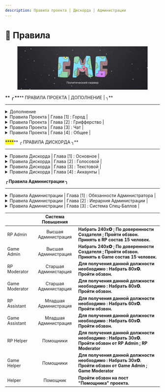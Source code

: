 ```yaml
---
description: Правила проекта | Дискорда | Администрации
---
```


# 📒 Правила

<figure><img src=".gitbook/assets/Oblozhka (1).jpg" alt=""><figcaption></figcaption></figure>

&#x20;                                         <mark style="color:blue;">****</mark>**       ╭ **<mark style="color:blue;">****</mark>** ПРАВИЛА ПРОЕКТА | ДОПОЛНЕНИЕ | ╮**

****

<details>

<summary>Дополнение</summary>



* CountryMC игровой проект предназначеный для геймплея, и отдыха, он не несет в себе коммерческой деятельности.
* Игра на CountryMC является бесплатной, дополнения к геймплею за настоящие деньги ( Донат ), является лишь желанием игрока.
* CountryMC находиться вне политики, обсуждение мировой напряженности, и каких либо вооруженных конфликтов в мире, будет пресекаться Администраций.
* В случае если Администрация наказала Игрока, у игрока есть 24 часа на обжалование своего наказания. Администрация не имеет право наказывать игрока без доказательств. Во время разборок, Администратор обязан предоставить доказательства нарушения.
* CountryMC не поддерживает политику антисеметизма, Нацизма, Фашизма, Неонацизма, или какое либо проявление негатива к национальностям, и государствам.
* На проекте запрещено упоминание запрещенных на территории России | Белоруссии организаций.
* Игроки на проекте имеют право создавать государства с их мнением о вероисповедания и идеологии, CountryMC является игровым проектом, а свобода игроков играющих на нем превыше всего.

</details>

<details>

<summary>Правила Проекта | Глава [1] : Город |</summary>



1. **Создание города в неприспособленных для этого местах.**\
   **   **<mark style="color:red;">****</mark>   <mark style="color:red;"></mark><mark style="color:red;">◦  Наказание : Удаление Города</mark>
2. **Создание города\союза с целью оскорбить кого либо, или несущий в себе шуточное\юмористическое название.**\
   **   **<mark style="color:red;">****</mark>   <mark style="color:red;"></mark><mark style="color:red;">◦ Наказание : Удаление Города\Религии</mark>
3. **Создание региона не примыкающего к основному региону города.**\
   **   **<mark style="color:red;">****</mark>   <mark style="color:red;"></mark><mark style="color:red;">◦ Наказание : Удаление Региона</mark>
4. **Окружение города с целью его полной блокады без разрешения создателя города, который вы окружаете.** <mark style="color:blue;">Исключение : Оповещение в группу ВК о проведении RP-ситуации ; Война.</mark>\ <mark style="color:blue;"></mark>   <mark style="color:red;">****</mark>   <mark style="color:red;"></mark><mark style="color:red;">◦ Наказание : Удаление Региона</mark>
5. **Создание регионов проходящих через крупные Реки, Проливы, Океаны и совмещенных с другим регионом города.**\
   &#x20;  <mark style="color:red;">****</mark>   <mark style="color:red;"></mark><mark style="color:red;">◦ Наказание : Удаление Региона</mark>
6. **Создание твинк-городов. Исключение: территории, на которые никто не претендует**\
   ****<mark style="color:red;">◦  Наказание : Удаление Города</mark>
7. **Создание города с  нечитаемыми буквами\символами.**\
   ****<mark style="color:red;">◦  Наказание : Удаление Города</mark>
8. **Создание НОН-РП постройки: постройки в воздухе без опоры, мап-арты и т.д**\
   <mark style="color:red;">◦  Наказание : Удаление Постройки</mark>

</details>

<details>

<summary>Правила Проекта | Глава [2] : Грифферство |</summary>



1. **Вступление в город с целью воровства ресурсов города**\
   **   **<mark style="color:red;">****</mark>   <mark style="color:red;"></mark><mark style="color:red;">◦  Наказание : Бан от 2 до 30 дней</mark>
2. **Порча ландшафта на территории\за территорией города, надеваемая часть которого является более 15%.**\
   ****<mark style="color:red;">◦  Наказание : Бан от 2 до 5 дней</mark>
3. **Создание построек на территории\за территорией города цель которых является : оскорбить, унизить, ухудшить внешнее состояние карты**\
   ****<mark style="color:red;">◦  Наказание : Бан от 2 до 5 дней</mark>
4. **Убийство НПС(жителей), животных другого города. **<mark style="color:blue;">**Исключение : Во время войны или если в городе включено ПВП**</mark>\
   ****<mark style="color:red;">◦  Наказание : Бан от 2 до 5 дней</mark>
5. **Создание построек предназначенных для убийства (Трапка, Ловушка и т.д ).** Исключение : Создание Трапки во время войны.\
   <mark style="color:red;">◦  Наказание : Бан от 1 до 10 дней</mark>
6. **Блокирование выхода из порталов.**\
   ****<mark style="color:red;">◦  Наказание : Бан от 10 до 30 дней</mark>

</details>

<details>

<summary>Правила Проекта | Глава [3] : Чат |</summary>



1. **Злоупотребление КАПСом.**\
   ****<mark style="color:red;">◦  Наказание : Мут от 20 до 40 минут</mark>
2. **Оскорбление игроков.**\
   ****<mark style="color:red;">◦  Наказание : Мут от 20 до 40 минут</mark>
3. **Оскорбление проекта.**\
   ****<mark style="color:red;">◦  Наказание : Бан от 10 до ∞</mark>
4. **Выдача себя за другого человека.**\
   ****<mark style="color:red;">◦  Наказание : Мут от 6 до 24 часов</mark>
5. &#x20;**Вводить игроков в заблуждение.**\
   ****<mark style="color:red;">◦  Наказание : Мут от 20 до 40 минут</mark>
6. **Флуд ( Более 3-х одинаковых сообщений ), или сообщений несущие в себе смысл прошлого сообщения. Так-же флуд с дублирующим прошлым предложением, и началом следующего с таким же дублированием.**\
   ****<mark style="color:red;">◦  Наказание : Мут от 20 до 40 минут | Повторное x2 |</mark>
7. **Попрошайничество.**\
   ****<mark style="color:red;">◦  Наказание : Мут от 10 до 30 минут</mark>
8. **Оскорбление родных. Дополнение : Упоминание родных. 50% от наказания.**\
   ****<mark style="color:red;">◦  Наказание : Мут от 40 до 120 минут</mark>
9. **Разжигание межнациональных розней.**\
   ****<mark style="color:red;">◦  Наказание : Мут от 80 до 160 минут</mark>

****\
****

</details>

<details>

<summary>Правила Проекта | Глава [4] : Общее |</summary>



1. **Использование постороннего ПО помогающего облегчить геймплей.**\
   **   **<mark style="color:red;">****</mark>   <mark style="color:red;"></mark><mark style="color:red;">◦  Наказание : Бан от 1 до 5 недель.</mark>
2. **Ники содержащие в себе непристойную\оскорбительную суть.**\
   **   **<mark style="color:red;">****</mark>   <mark style="color:red;"></mark><mark style="color:red;">◦  Наказание : Бан ∞</mark>
3. **Любое содействие нарушившим правила сервера игрокам.**\
   **   **<mark style="color:red;">****</mark>   <mark style="color:red;"></mark><mark style="color:red;">◦  Наказание : Бан от 1 до 5 недель.</mark>
4. **Попытка обхода бана.**\
   **   **<mark style="color:red;">****</mark>   <mark style="color:red;"></mark><mark style="color:red;">◦  Наказание : Бан от 1 до 5 недель.</mark>
5. **Использование недоработок сервера. Возможность избежать бана : Написать о баге в** [**БагЧек**](https://docs.google.com/forms/d/e/1FAIpQLSdiccGRQI0P29jXvhY-JZXBddqQD58pM\_pUzyW2RPtjOzRHiA/viewform)**.** со всеми подробностями бага\
   **   **<mark style="color:red;">****</mark>   <mark style="color:red;"></mark><mark style="color:red;">◦  Наказание : Бан от 1 до 5 недель.</mark>
6. **Использоание авто рыбалки.**\
   &#x20;**  **<mark style="color:red;">****</mark> <mark style="color:red;"></mark><mark style="color:red;">◦  Наказание : Кик с сервера ; конфискация всех вещей.</mark>&#x20;
7. **Использование недоработок правил проекта, с целью их обхода.**\
   **   **<mark style="color:red;">****</mark>   <mark style="color:red;"></mark><mark style="color:red;">◦  Наказание : Бан от 1 до 5 недель.</mark>
8. **Реклама другого проекта.**\
   **   **<mark style="color:red;">****</mark>   <mark style="color:red;"></mark><mark style="color:red;">◦  Наказание : Бан ∞</mark>
9. **Рецидив, многочисленные нарушения ; жалобы, идущие на одного игрока.**\
   **   **<mark style="color:red;">****</mark>   <mark style="color:red;"></mark><mark style="color:red;">◦  Наказание : Бан на 5 дней</mark>
10. **Создание механизмов, построек(и тд) способных снизить стабильность работы сервера.**\
    &#x20;  <mark style="color:red;">****</mark>   <mark style="color:red;"></mark><mark style="color:red;">◦  Наказание : Бан ∞</mark>
11. **Попытка обмана Администрации \ Обман Администрации \ Обман игроков**\
    ** **<mark style="color:red;">****</mark> <mark style="color:red;"></mark><mark style="color:red;">◦  Наказание : Бан от 1 до 3 дней</mark>

****

</details>



&#x20;                                         <mark style="color:blue;">****</mark>**             ╭ ПРАВИЛА ДИСКОРДА ╮**

****

<details>

<summary>Правила Дискорда | Глава [1] : Основное |</summary>



* **При заходе на данный сервер вы принимаете все нижеперечисленные правила**
* **Незнание правил не освобождает вас от ответственности**
* **В случае если правила будут изменены, администрация дискорд не обязана будет сообщить об этом участникам дискорд**
* **Изменение правил вступают в силу после ее публикации**
* **В случае нарушение участника сервера повторно правил(а), помощники дискорд в праве умножить меру наказания.**
* **В случае обнаружения недоработки дискорд сервера, участник/помощник обязан сообщить о найденной им ошибке.**
* **В случае неправильно выданного наказания помощник обязан сообщить это старшей модерации, в случае если предупреждения не последовало, будет выдан выговор помощнику по серверу.**
* **В случае если помощник выдал наказание без какой либо на то причины, участник сервера, который был наказан может написать апелляцию на снятие наказания, и в случае если наказание было выдано неверно/без причины - Помощник будет нарушен.**
* **Обвинения человека в том что он якобы оскорбил ваши чувства (Обманывая Администрацию ) будет расценено как 2.10**

</details>

<details>

<summary>Правила Дискорда | Глава [2] : Голосовой |</summary>

1. **Вести себя неадекватно по отношении к другим участникам**\
   ** **<mark style="color:red;">****</mark> <mark style="color:red;"></mark><mark style="color:red;">◦  Наказание : Мут от 30 до 60 минут</mark>
2. **Использование программ позволяющий воспроизвести музыку в голосовой чат.**\
   ** **<mark style="color:red;">****</mark> <mark style="color:red;"></mark><mark style="color:red;">◦  Наказание : Мут от 30 до 60 минут</mark>
3. **Использование программ для изменения голоса.**\
   ****<mark style="color:red;">◦  Наказание : Мут от 30 до 60 минут</mark>
4. **Оскорбления Участника Проекта\Помощника Проекта\Владельца Проекта**\
   <mark style="color:red;">◦  Наказание : Мут от 60 до 120 минут | При наказание уточнение УП ; ПП ; ВП.</mark>
5. **Оскорблять родных Участника Проекта\Помощника Проекта\Владельца Проекта**\
   ****<mark style="color:red;">◦  Наказание : Мут от 120 до 240 минут | При наказание уточнение УП ; ПП ; ВП.</mark>
6. **Разводить/поддерживать конфликты.**\
   ** **<mark style="color:red;">****</mark> <mark style="color:red;"></mark><mark style="color:red;">◦  Наказание : Мут от 30 до 60 минут | Всем участникам конфликта |</mark>
7. **Разводить межнациональные розни.**\
   ****<mark style="color:red;">◦  Наказание : Мут от 120 до 240 минут</mark>
8. **Пропагандировать запрещенную на территории РФ ; Белоруссии организации**\
   <mark style="color:red;">◦  Наказание : Мут от 120 до 240 минут</mark>
9. **Пропагандировать свою идеологию другим, и настаивать на ее принятии.**\
   ****<mark style="color:red;">◦  Наказание : Мут от 120 до 240 минут</mark>
10. **Клеветать на участника.**\
    ****<mark style="color:red;">◦  Наказание : Мут от 60 до 120 минут</mark>

****



</details>

<details>

<summary>Правила Дискорда | Глава [3] : Текстовой | </summary>

1. **Флуд (Повторяющиеся сообщения с одинаковым смыслом )**\
   ** **<mark style="color:red;">****</mark> <mark style="color:red;"></mark><mark style="color:red;">◦  Наказание : Мут от 20 до 40 минут</mark>
2. **Чрезмерное использование CAPS**\
   ** **<mark style="color:red;">****</mark> <mark style="color:red;"></mark><mark style="color:red;">◦  Наказание : Мут от 20 до 40 минут</mark>
3. **Распространять порнографический материал**\
   ** **<mark style="color:red;">****</mark> <mark style="color:red;"></mark><mark style="color:red;">◦  Наказание : Мут от 60 до 120 минут</mark>
4. **Распространять ссылки на постороние сайты, с целью кражи данных/аккаунтов.**\
   ** **<mark style="color:red;">****</mark> <mark style="color:red;"></mark><mark style="color:red;">◦  Наказание : Бан ∞</mark>
5. **Попытка обмана игрока\Администратора**\
   ** **<mark style="color:red;">****</mark> <mark style="color:red;"></mark><mark style="color:red;">◦  Наказание : Мут от 120 до 240 минут</mark>
6. **Чрезмерно использовать @ (Упоминания)**\
   ** **<mark style="color:red;">****</mark> <mark style="color:red;"></mark><mark style="color:red;">◦  Наказание : Мут от 60 до 120 минут</mark>
7. **Оскорбления Участника Проекта\Помощника Проекта\Владельца Проекта**\
   ****<mark style="color:red;">◦  Наказание : Мут от 60 до 120 минут | При наказание уточнение УП ; ПП ; ВП.</mark>
8. **Прямые/косвенные угрозы участнику.**\
   ** **<mark style="color:red;">****</mark> <mark style="color:red;"></mark><mark style="color:red;">◦  Наказание : Мут от 60 до 120 минут</mark>

****

</details>

<details>

<summary>Правила Дискорда | Глава [4] : Аккаунты |</summary>

1. **Использование в имени дискорд аккаунта, слова способных оскорбить чувства человека**\
   ** **<mark style="color:red;">****</mark> <mark style="color:red;"></mark><mark style="color:red;">◦  Наказание : Смена Ника</mark>
2. **Использование в Нике нечитаемые символы.**\
   ** **<mark style="color:red;">****</mark> <mark style="color:red;"></mark><mark style="color:red;">◦  Наказание : Смена Ника</mark>
3. **Использование порнографического материала на основной фотографии (Аватарка)**\
   ** **<mark style="color:red;">****</mark> <mark style="color:red;"></mark><mark style="color:red;">◦  Наказание : Ограничения до смены фотографии (Аватарки)</mark>
4. **Использовать в описании аккаунта слова/предложение способных скоробить чувства человека.**\
   ** **<mark style="color:red;">****</mark> <mark style="color:red;"></mark><mark style="color:red;">◦  Наказание : Ограничения до смены описания</mark>
5. **Использовать фон аккаунта с порнографическим\жестоким материалом.**\
   ****<mark style="color:red;">◦  Наказание : Ограничения до смены фона</mark>

<mark style="color:red;"></mark>

****\
****\
****

</details>

&#x20;

&#x20;                                                             **╭ Правила Администрации ╮**

****

<details>

<summary>Правила Администрации | Глава [1] : Обязанности Администратора |</summary>



* **Администратор обязан уважительно относиться к игроку**
* **Администратор не имеет право запрашивать такие данные как : Пароль ; Email и другие данные личного характера**
* **Администратор вправе оставлять за собой выбирать наказание, ориентируясь на тяжесть содеянного**
* **Администратор в случае выполнения своих обязанностей, должен телепортироваться к игроку, адекватно и спокойно выслушать его проблему.**
* **Администратор вправе отклонить жалобу\просьбу игрока в случае если при выполнении жалобы\просьбы будут нарушены стабильность сервера Экономика\Геймплей\Рп процесс, или же если жалоба\просьба противоречит правилам сервера.**
* **Презумпция невиновности : Администратор обязан в случае выдачи наказания объяснить причину выдачи наказания, и в случае запроса доказательств, обязан предоставить их в удобном варианте для игрока : Загрузить на YouTube ; ВК и т.д**
* **Администратор вправе вызвать подозрительного игрока на проверку ПО, в случае вызыва игрока - он становиться подозреваемым, и не имеет право выходить из игры, но имеет право свернуть игру для перехода в Дискорд.**
* **Администратор является лицом проекта, нарушение со стороны Администратора недопустимы, в случае если Администратор нарушил правила проекта, выдавать наказание самому себе - ЗАПРЕЩЕНО, В случае нарушении со стороны Администратора, решать наказание будет старший состав.**
* **Администратор обязан проводить в игре более 3-х часов, а в неделю не менее 15-ти часов.**
* **Администратор вправе взять отпуск, при наличии уважительной причины. Также отпуск можно взять в случае хорошей работы, и предоставлении всех доказательств вашей работы.**
* **Запрос на отпуск необходимо писать лично Руководящему составу Администрации.**
* **Администратор в случае проверки подозреваемого на ПО, обязан записывать данный процесс.** \
  \


</details>

<details>

<summary>Правила Администрации | Глава [2] : Иерархия Администрации | </summary>



&#x20;                                ![](.gitbook/assets/bN5O2EcmW8o.jpg)



</details>

<details>

<summary>Правила Администрации | Глава [3] : Система Спец-Баллов |</summary>



**Получение спец-балла происходит каждый рабочий квартал, (15 ; 30). Получение спец-балла характеризуется хорошей работой со стороны Администратора. За 1 рабочий квартал можно получить 3 спец-балла, в случае если у вас было предупреждение\выговор, то спец-балл будет автоматически снят с вашего счёта по такому принципу : 1 спец-балл = снятию 1 предупреждения. Также в случае если у вас не было предупреждений и выговоров, то спец-балл можно будет потратить на следующие предметы :** \


* **Донат Валюта**
* **Спавнера**
* **Ключи от кейсов**
* **Портал в Энд.**
* **Снятие предупреждения**
* **Покупка привелегии**

\
\
**В случае ухода Администратора с поста, и если у него находился в распоряжении спец-балл то он будет автоматически снят. Передача спец-балла другому игроку\администратору - запрещена, спец-балл выдается за ваши заслуги, и передача его кому либо может поставить под сомнение вашу работу администратора. Нарушение со стороны администратора зная что у него есть 1 спец-балл - запрещено, в случае если такое произойдет то Администратор потеряет все свои ✪ и спец-баллы.**\
\


\


</details>

| ㅤ               |   Система Повышения   | ㅤ                                                                                                          |
| --------------- | :-------------------: | ---------------------------------------------------------------------------------------------------------- |
| RP Admin        |  Высшая Администрация | **Набрать 240x✪ ; По доверенности Создателя ; Пройти обзвон. Принять в RP состав 15 человек.**             |
| Game Admin      |  Высшая Администрация | **Набрать 240x✪ ; По доверенности Создателя ; Пройти обзвон. Принять в Game состав 15 человек.**           |
| RP Moderator    | Старшая Администарция | **Для получения данной должности необходимо : Набрать 80x✪. Пройти обзвон.**                               |
| Game Moderator  | Старшая Администарция | **Для получения данной должности необходимо : Набрать 80x✪. Пройти обзвон.**                               |
| RP Assistant    | Младшая Администрация | **Для получения данной должности необходимо : Набрать 60x✪.  Пройти обзвон.**                              |
| Game Assistant  | Младшая Администрация | **Для получения данной должности необходимо : Набрать 60x✪.  Пройти обзвон.**                              |
| RP Helper       |       Помощники       | **Для получения данной должности необходимо : Набрать 30x✪. Пройти обзвон от RP Admin ; RP Moderator**     |
| Game Helper     |       Помощники       | **Для получения данной должности необходимо : Набрать 30x✪. Пройти обзвон от Game Admin ; Game Moderator** |
| Helper          |        Помощник       | **Пройти обзвон на пост "Помощника" проекта.**                                                             |

